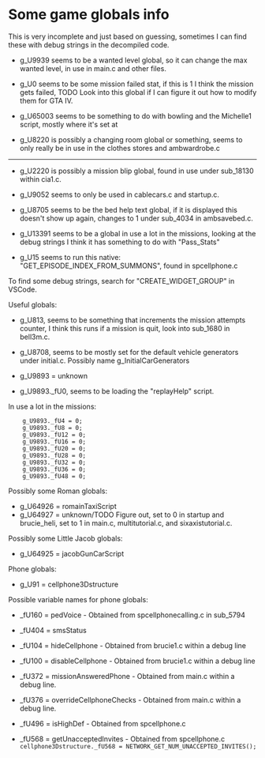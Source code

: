 # Some game globals info
This is very incomplete and just based on guessing, sometimes I can find these with debug strings in the decompiled code.

* g_U9939 seems to be a wanted level global, so it can change the max wanted level, in use in main.c and other files.

* g_U0 seems to be some mission failed stat, if this is 1 I think the mission gets failed, TODO Look into this global if I can figure it out how to modify them for GTA IV.

* g_U65003 seems to be something to do with bowling and the Michelle1 script, mostly where it's set at

* g_U8220 is possibly a changing room global or something, seems to only really be in use in the clothes stores and ambwardrobe.c

<hr>

* g_U2220 is possibly a mission blip global, found in use under sub_18130 within cia1.c.

* g_U9052 seems to only be used in cablecars.c and startup.c.

* g_U8705 seems to be the bed help text global, if it is displayed this doesn't show up again, changes to 1 under sub_4034 in ambsavebed.c.

* g_U13391 seems to be a global in use a lot in the missions, looking at the debug strings I think it has something to do with "Pass_Stats"

* g_U15 seems to run this native: "GET_EPISODE_INDEX_FROM_SUMMONS", found in spcellphone.c

To find some debug strings, search for "CREATE_WIDGET_GROUP" in VSCode.

Useful globals:
* g_U813, seems to be something that increments the mission attempts counter, I think this runs if a mission is quit, look into sub_1680 in bell3m.c.

* g_U8708, seems to be mostly set for the default vehicle generators under initial.c. Possibly name g_InitialCarGenerators

* g_U9893 = unknown
* g_U9893._fU0, seems to be loading the "replayHelp" script.

In use a lot in the missions:

``` 
    g_U9893._fU4 = 0;
    g_U9893._fU8 = 0;
    g_U9893._fU12 = 0;
    g_U9893._fU16 = 0;
    g_U9893._fU20 = 0;
    g_U9893._fU28 = 0;
    g_U9893._fU32 = 0;
    g_U9893._fU36 = 0;
    g_U9893._fU48 = 0;
```

Possibly some Roman globals:
* g_U64926 = romainTaxiScript
* g_U64927 = unknown/TODO Figure out, set to 0 in startup and brucie_heli, set to 1 in main.c, multitutorial.c, and sixaxistutorial.c.

Possibly some Little Jacob globals:
* g_U64925 = jacobGunCarScript

Phone globals:
* g_U91 = cellphone3Dstructure

Possible variable names for phone globals:
* _fU160 = pedVoice - Obtained from spcellphonecalling.c in sub_5794

* _fU404 = smsStatus
* _fU104 = hideCellphone - Obtained from brucie1.c within a debug line
* _fU100 = disableCellphone - Obtained from brucie1.c within a debug line
* _fU372 = missionAnsweredPhone - Obtained from main.c within a debug line.
* _fU376 = overrideCellphoneChecks - Obtained from main.c within a debug line.

* _fU496 = isHighDef - Obtained from spcellphone.c

* _fU568 = getUnacceptedInvites - Obtained from spcellphone.c ``` cellphone3Dstructure._fU568 = NETWORK_GET_NUM_UNACCEPTED_INVITES(); ```
